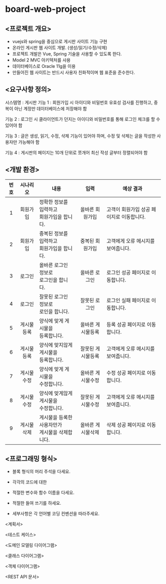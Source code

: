 # board-web-project
## <프로젝트 개요>
- vuejs와 spring을 중심으로 게시판 사이트 기능 구현
- 온라인 게시판 웹 사이트 개발. (생성/읽기/수정/삭제)
- 프로젝트 개발은 Vue, Spring 기술을 사용할 수 있도록 한다.
- Model 2 MVC 아키텍처를 사용
- 데이터베이스로 Oracle 11g을 이용
- 만들어진 웹 사이트는 반드시 사용자 친화적이며 웹 표준을 준수한다.

## <요구사항 정의>
시스템명 : 게시판
기능 1 : 회원가입 시 아이디와 비밀번호 유효성 검사를 진행하고, 중복이 아닌 계정만 데이터베이스에 저장해야 함

기능 2 : 로그인 시 클라이언트가 던지는 아이디와 비밀번호를 통해 로그인 체크를 할 수 있어야 함

기능 3 : 글은 생성, 읽기, 수정, 삭제 기능이 있어야 하며, 수정 및 삭제는 글을 작성한 사용자만 가능해야 함

기능 4 : 게시판의 페이지는 10개 단위로 쪼개어 최신 작성 글부터 정렬되어야 함

## <개발 환경>
|번호|시나리오|내용|입력|예상 결과|
|:---:|:---:|---|:---:|---|
|1|회원가입|정확한 정보를 입력하고<br> 회원가입을 합니다.|올바른 회원가입|고객이 회원가입 성공 페이지로 이동합니다.|
|2|회원가입|중복된 정보를 입력하고<br> 회원가입을 합니다.|중복된 회원가입|고객에게 오류 메시지를 보여줍니다.|
|3|로그인|올바른 로그인 정보로<br> 로그인을 합니다.|올바른 로그인|로그인 성공 페이지로 이동합니다.|
|4|로그인|잘못된 로그인 정보로<br> 로인을 합니다.|잘못된 로그인|로그인 실패 페이지로 이동합니다.|
|5|게시물등록|양식에 맞게 게시물을<br> 등록합니다.|올바른 게시물등록|등록 성공 페이지로 이동합니다.|
|6|게시물등록|양식에 맞지않게 게시물을<br> 등록합니다.|잘못된 게시물등록|고객에게 오류 메시지를 보여줍니다.|
|7|게시물수정|양식에 맞게 게시물을<br> 수정합니다.|올바른 게시물수정|수정 성공 페이지로 이동합니다.|
|8|게시물수정|양식에 맞게않게 게시물을<br> 수정합니다.|잘못된 게시물수정|고객에게 오류 메시지를 보여줍니다.|
|9|게시물삭제|게시물을 등록한 사용자만가<br> 게시물을 삭제합니다.|올바른 게시물삭제|삭제 성공 페이지로 이동합니다.|

## <프로그래밍 형식>
- 블록 형식의 머리 주석을 다세요.

- 각각의 코드에 대한

- 적절한 변수와 함수 이름을 다세요.

- 적절한 들여 쓰기를 하세요.

- 세부사항은 각 언어별 코딩 컨벤션을 따라주세요.

<계획서>

<UML>

<ERD>

<테스트 케이스>

<도메인 모델링 다이어그램>

<클래스 다이어그램>

<객체 다이어그램>

<REST API 문서>
